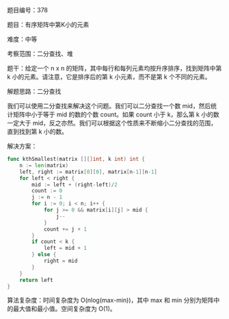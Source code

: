 题目编号：378

题目：有序矩阵中第K小的元素

难度：中等

考察范围：二分查找、堆

题干：给定一个 n x n 的矩阵，其中每行和每列元素均按升序排序，找到矩阵中第 k 小的元素。请注意，它是排序后的第 k 小元素，而不是第 k 个不同的元素。

解题思路：二分查找

我们可以使用二分查找来解决这个问题。我们可以二分查找一个数 mid，然后统计矩阵中小于等于 mid 的数的个数 count。如果 count 小于 k，那么第 k 小的数一定大于 mid，反之亦然。我们可以根据这个性质来不断缩小二分查找的范围，直到找到第 k 小的数。

解决方案：

```go
func kthSmallest(matrix [][]int, k int) int {
    n := len(matrix)
    left, right := matrix[0][0], matrix[n-1][n-1]
    for left < right {
        mid := left + (right-left)/2
        count := 0
        j := n - 1
        for i := 0; i < n; i++ {
            for j >= 0 && matrix[i][j] > mid {
                j--
            }
            count += j + 1
        }
        if count < k {
            left = mid + 1
        } else {
            right = mid
        }
    }
    return left
}
```

算法复杂度：时间复杂度为 O(nlog(max-min))，其中 max 和 min 分别为矩阵中的最大值和最小值。空间复杂度为 O(1)。